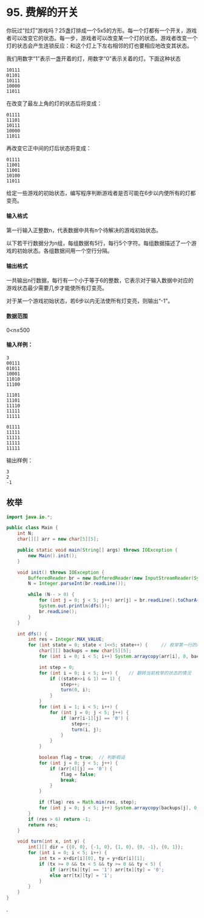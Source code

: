 # 95. 费解的开关

你玩过“拉灯”游戏吗？25盏灯排成一个5x5的方形。每一个灯都有一个开关，游戏者可以改变它的状态。每一步，游戏者可以改变某一个灯的状态。游戏者改变一个灯的状态会产生连锁反应：和这个灯上下左右相邻的灯也要相应地改变其状态。

我们用数字“1”表示一盏开着的灯，用数字“0”表示关着的灯。下面这种状态

```
10111
01101
10111
10000
11011
```

在改变了最左上角的灯的状态后将变成：

```
01111
11101
10111
10000
11011
```

再改变它正中间的灯后状态将变成：

```
01111
11001
11001
10100
11011
```

给定一些游戏的初始状态，编写程序判断游戏者是否可能在6步以内使所有的灯都变亮。

#### 输入格式

第一行输入正整数n，代表数据中共有n个待解决的游戏初始状态。

以下若干行数据分为n组，每组数据有5行，每行5个字符。每组数据描述了一个游戏的初始状态。各组数据间用一个空行分隔。

#### 输出格式

一共输出n行数据，每行有一个小于等于6的整数，它表示对于输入数据中对应的游戏状态最少需要几步才能使所有灯变亮。

对于某一个游戏初始状态，若6步以内无法使所有灯变亮，则输出“-1”。

#### 数据范围

0<n≤500

#### 输入样例：

```
3
00111
01011
10001
11010
11100

11101
11101
11110
11111
11111

01111
11111
11111
11111
11111
```

输出样例：

```
3
2
-1
```



## 枚举

```java
import java.io.*;

public class Main {
    int N;
    char[][] arr = new char[5][5];

    public static void main(String[] args) throws IOException {
        new Main().init();
    }

    void init() throws IOException {
        BufferedReader br = new BufferedReader(new InputStreamReader(System.in));
        N = Integer.parseInt(br.readLine());

        while (N-- > 0) {
            for (int j = 0; j < 5; j++) arr[j] = br.readLine().toCharArray();
            System.out.println(dfs());
            br.readLine();
        }
    }

    int dfs() {
        int res = Integer.MAX_VALUE;
        for (int state = 0; state < 1<<5; state++) {     // 枚举第一行的所有的情況
            char[][] backups = new char[5][5];
            for (int i = 0; i < 5; i++) System.arraycopy(arr[i], 0, backups[i], 0, 5);

            int step = 0;
            for (int i = 0; i < 5; i++) {    // 翻转当前枚举的状态的情況
                if ((state>>i & 1) == 1) {
                    step++;
                    turn(0, i);
                }
            }
            for (int i = 1; i < 5; i++) {
                for (int j = 0; j < 5; j++) {
                    if (arr[i-1][j] == '0') {
                        step++;
                        turn(i, j);
                    }
                }
            }

            boolean flag = true;  // 判断假设
            for (int j = 0; j < 5; j++) {
                if (arr[4][j] == '0') {
                    flag = false;
                    break;
                }
            }

            if (flag) res = Math.min(res, step);
            for (int j = 0; j < 5; j++) System.arraycopy(backups[j], 0, arr[j], 0, 5);
        }
        if (res > 6) return -1;
        return res;
    }

    void turn(int x, int y) {
        int[][] dir = {{0, 0}, {-1, 0}, {1, 0}, {0, -1}, {0, 1}};
        for (int i = 0; i < 5; i++) {
            int tx = x+dir[i][0], ty = y+dir[i][1];
            if (tx >= 0 && tx < 5 && ty >= 0 && ty < 5) {
                if (arr[tx][ty] == '1') arr[tx][ty] = '0';
                else arr[tx][ty] = '1';
            }
        }
    }
}
```

.